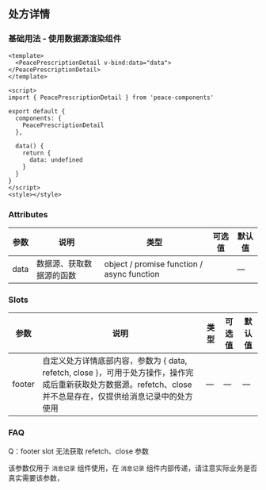 ## 处方详情

### 基础用法 - 使用数据源渲染组件

```vue
<template>
  <PeacePrescriptionDetail v-bind:data="data"></PeacePrescriptionDetail>
</template>

<script>
import { PeacePrescriptionDetail } from 'peace-components'

export default {
  components: {
    PeacePrescriptionDetail
  },

  data() {
    return {
      data: undefined
    }
  }
}
</script>
<style></style>
```

### Attributes

| 参数 | 说明                     | 类型                                       | 可选值 | 默认值 |
| ---- | ------------------------ | ------------------------------------------ | ------ | ------ |
| data | 数据源、获取数据源的函数 | object / promise function / async function |        | —      |

### Slots

| 参数   | 说明                                                                                                                                                             | 类型 | 可选值 | 默认值 |
| ------ | ---------------------------------------------------------------------------------------------------------------------------------------------------------------- | ---- | ------ | ------ |
| footer | 自定义处方详情底部内容，参数为 { data, refetch, close }，可用于处方操作，操作完成后重新获取处方数据源。refetch、close 并不总是存在，仅提供给消息记录中的处方使用 | —    | —      | —      |

### FAQ

Q：footer slot 无法获取 refetch、close 参数

该参数仅用于 `消息记录` 组件使用，在 `消息记录` 组件内部传递，请注意实际业务是否真实需要该参数，
